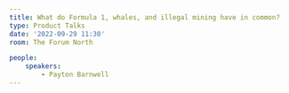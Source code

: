 ```yaml
---
title: What do Formula 1, whales, and illegal mining have in common?
type: Product Talks
date: '2022-09-29 11:30'
room: The Forum North

people:
    speakers:
        - Payton Barnwell
---
```

